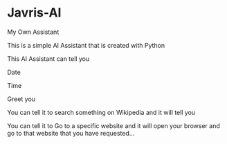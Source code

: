 # Javris-AI

My Own Assistant

This is a simple AI Assistant that is created with Python

This AI Assistant can tell you 

Date

Time

Greet you

You can tell it to search something on  Wikipedia and it will tell you

You can tell it to Go to a specific website and it will open your browser and go to that website that you have requested...



